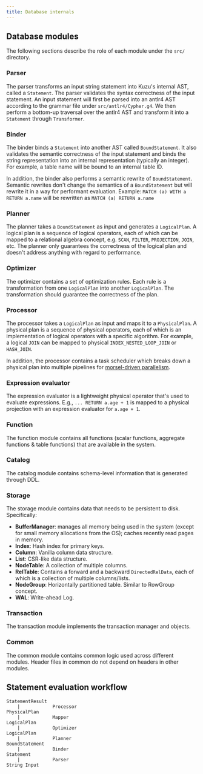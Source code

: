 ```yaml
---
title: Database internals
---
```


## Database modules

The following sections describe the role of each module under the `src/` directory.

### Parser

The parser transforms an input string statement into Kuzu's internal AST, called a `Statement`. The parser validates the syntax correctness of the input statement. An input statement will first be parsed into an antlr4 AST according to the grammar file under `src/antlr4/Cypher.g4`. We then perform a bottom-up traversal over the antlr4 AST and transform it into a `Statement` through `Transformer`.

### Binder

The binder binds a `Statement` into another AST called `BoundStatement`. It also validates the semantic correctness of the input statement and binds the string representation into an internal representation (typically an integer). For example, a table name will be bound to an internal table ID.

In addition, the binder also performs a semantic rewrite of `BoundStatement`. Semantic rewrites don't change the semantics of a `BoundStatement` but will rewrite it in a way for performant evaluation. Example: `MATCH (a) WITH a RETURN a.name` will be rewritten as `MATCH (a) RETURN a.name`

### Planner

The planner takes a `BoundStatement` as input and generates a `LogicalPlan`. A logical plan is a sequence of logical operators, each of which can be mapped to a relational algebra concept, e.g. `SCAN`, `FILTER`, `PROJECTION`, `JOIN`, etc. The planner only guarantees the correctness of the logical plan and doesn't address anything with regard to performance.

### Optimizer

The optimizer contains a set of optimization rules. Each rule is a transformation from one `LogicalPlan` into another `LogicalPlan`. The transformation should guarantee the correctness of the plan.

### Processor

The processor takes a `LogicalPlan` as input and maps it to a `PhysicalPlan`. A physical plan is a sequence of physical operators, each of which is an implementation of logical operators with a specific algorithm. For example, a logical `JOIN` can be mapped to physical `INDEX_NESTED_LOOP_JOIN` or `HASH_JOIN`.

In addition, the processor contains a task scheduler which breaks down a physical plan into multiple pipelines for [morsel-driven parallelism](/developer-guide/database-internal/execution).

### Expression evaluator

The expression evaluator is a lightweight physical operator that's used to evaluate expressions. E.g., `... RETURN a.age + 1` is mapped to a physical projection with an expression evaluator for `a.age + 1`.

### Function

The function module contains all functions (scalar functions, aggregate functions & table functions) that are available in the system.

### Catalog

The catalog module contains schema-level information that is generated through DDL.

### Storage

The storage module contains data that needs to be persistent to disk. Specifically:

- **BufferManager**: manages all memory being used in the system (except for small memory allocations from the OS); caches recently read pages in memory.
- **Index**: Hash index for primary keys.
- **Column**: Vanilla column data structure.
- **List**: CSR-like data structure.
- **NodeTable**: A collection of multiple columns.
- **RelTable**: Contains a forward and a backward `DirectedRelData`, each of which is a collection of multiple columns/lists.
- **NodeGroup**: Horizontally partitioned table. Similar to RowGroup concept.
- **WAL**: Write-ahead Log.

### Transaction

The transaction module implements the transaction manager and objects.

### Common

The common module contains common logic used across different modules. Header files in common do not depend on headers in other modules.

## Statement evaluation workflow

```
StatementResult
    |            Processor
PhysicalPlan
    |            Mapper
LogicalPlan
    |            Optimizer
LogicalPlan
    |            Planner
BoundStatement
    |            Binder
Statement
    |            Parser
String Input
```
